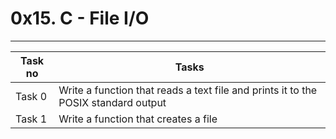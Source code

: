 # 0x15. C - File I/O
----
|Task no |Tasks	|
|--------|------|
|Task 0  |Write a function that reads a text file and prints it to the POSIX standard output|
|Task 1  |Write a function that creates a file|

